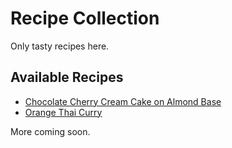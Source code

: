 # Recipe Collection
Only tasty recipes here.

## Available Recipes
- [Chocolate Cherry Cream Cake on Almond Base](chocolate_cherry_cream_cake_on_almond_base.md)
- [Orange Thai Curry](orange_thai_curry.md)

More coming soon.
